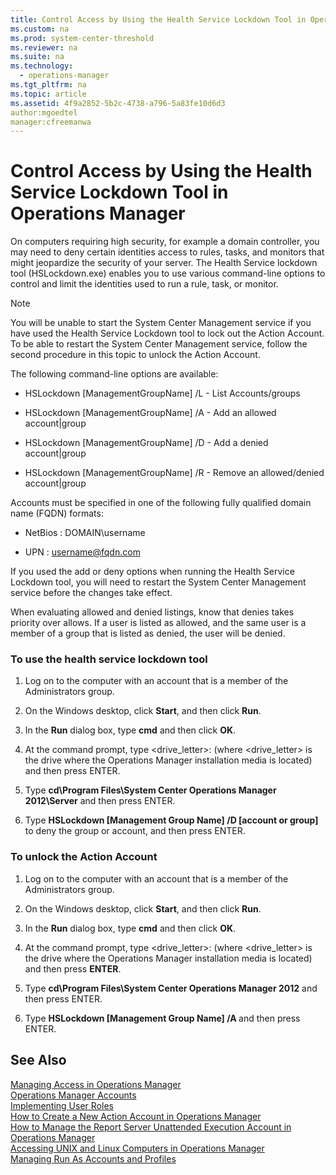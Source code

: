```yaml
---
title: Control Access by Using the Health Service Lockdown Tool in Operations Manager
ms.custom: na
ms.prod: system-center-threshold
ms.reviewer: na
ms.suite: na
ms.technology: 
  - operations-manager
ms.tgt_pltfrm: na
ms.topic: article
ms.assetid: 4f9a2852-5b2c-4738-a796-5a83fe10d6d3
author:mgoedtel
manager:cfreemanwa
---
```

# Control Access by Using the Health Service Lockdown Tool in Operations Manager
On computers requiring high security, for example a domain controller, you may need to deny certain identities access to rules, tasks, and monitors that might jeopardize the security of your server. The Health Service lockdown tool \(HSLockdown.exe\) enables you to use various command\-line options to control and limit the identities used to run a rule, task, or monitor.  
  
> [!NOTE]  
> You will be unable to start the System Center Management service if you have used the Health Service Lockdown tool to lock out the Action Account. To be able to restart the System Center Management service, follow the second procedure in this topic to unlock the Action Account.  
  
The following command\-line options are available:  
  
-   HSLockdown \[ManagementGroupName\] \/L \- List Accounts\/groups  
  
-   HSLockdown \[ManagementGroupName\] \/A \- Add an allowed account|group  
  
-   HSLockdown \[ManagementGroupName\] \/D \- Add a denied account|group  
  
-   HSLockdown \[ManagementGroupName\] \/R \- Remove an allowed\/denied account|group  
  
Accounts must be specified in one of the following fully qualified domain name \(FQDN\) formats:  
  
-   NetBios : DOMAIN\\username  
  
-   UPN     : username@fqdn.com  
  
If you used the add or deny options when running the Health Service Lockdown tool, you will need to restart the System Center Management service before the changes take effect.  
  
When evaluating allowed and denied listings, know that denies takes priority over allows. If a user is listed as allowed, and the same user is a member of a group that is listed as denied, the user will be denied.  
  
### To use the health service lockdown tool  
  
1.  Log on to the computer with an account that is a member of the Administrators group.  
  
2.  On the Windows desktop, click **Start**, and then click **Run**.  
  
3.  In the **Run** dialog box, type **cmd** and then click **OK**.  
  
4.  At the command prompt, type <drive\_letter>: \(where <drive\_letter> is the drive where the Operations Manager&nbsp;installation media is located\) and then press ENTER.  
  
5.  Type **cd\\Program Files\\System Center Operations Manager 2012\\Server** and then press ENTER.  
  
6.  Type **HSLockdown \[Management Group Name\] \/D \[account or group\]** to deny the group or account, and then press ENTER.  
  
### To unlock the Action Account  
  
1.  Log on to the computer with an account that is a member of the Administrators group.  
  
2.  On the Windows desktop, click **Start**, and then click **Run**.  
  
3.  In the **Run** dialog box, type **cmd** and then click **OK**.  
  
4.  At the command prompt, type <drive\_letter>: \(where <drive\_letter> is the drive where the Operations Manager&nbsp;installation media is located\) and then press **ENTER**.  
  
5.  Type **cd\\Program Files\\System Center Operations Manager&nbsp;2012** and then press ENTER.  
  
6.  Type **HSLockdown \[Management Group Name\] \/A <Action Account>** and then press ENTER.  
  
## See Also  
[Managing Access in Operations Manager](../../om/manage/Managing-Access-in-Operations-Manager.md)  
[Operations Manager Accounts](../Topic/Operations%20Manager%20Accounts.md)  
[Implementing User Roles](../../om/manage/Implementing-User-Roles.md)  
[How to Create a New Action Account in Operations Manager](../../om/manage/How-to-Create-a-New-Action-Account-in-Operations-Manager.md)  
[How to Manage the Report Server Unattended Execution Account in Operations Manager](../../om/manage/How-to-Manage-the-Report-Server-Unattended-Execution-Account-in-Operations-Manager.md)  
[Accessing UNIX and Linux Computers in Operations Manager](../../om/manage/Accessing-UNIX-and-Linux-Computers-in-Operations-Manager.md)  
[Managing Run As Accounts and Profiles](../../om/manage/Managing-Run-As-Accounts-and-Profiles.md)  
  
